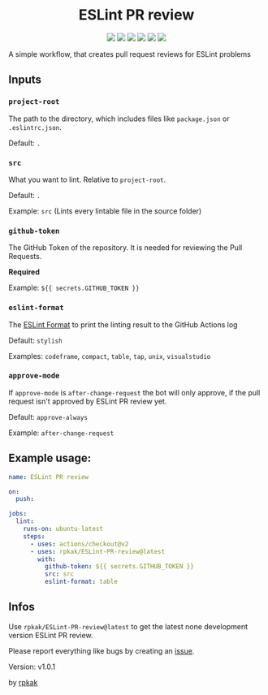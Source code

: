 <h1 align="center">ESLint PR review</h1><p align="center"><a href="https://github.com/rpkak/ESLint-PR-review/actions/workflows/test.yml"><img src="https://github.com/rpkak/ESLint-PR-review/actions/workflows/test.yml/badge.svg"/></a> <a href="https://github.com/rpkak/ESLint-PR-review/issues"><img src="https://img.shields.io/github/issues/rpkak/ESLint-PR-review?style=flat-square"/></a> <a href="https://github.com/rpkak/ESLint-PR-review/pulls"><img src="https://img.shields.io/github/issues-pr/rpkak/ESLint-PR-review?style=flat-square"/></a> <a href="https://github.com/rpkak/ESLint-PR-review/stargazers"><img src="https://img.shields.io/github/stars/rpkak/ESLint-PR-review?style=flat-square"/></a> <a href="https://github.com/rpkak/ESLint-PR-review/releases"><img src="https://img.shields.io/github/v/release/rpkak/ESLint-PR-review?style=flat-square"/></a> <a href="https://github.com/rpkak/ESLint-PR-review/releases"><img src="https://img.shields.io/github/v/release/rpkak/eslint-pr-review?include_prereleases&label=pre-release&style=flat-square"/></a></p>


A simple workflow, that creates pull request reviews for ESLint problems

## Inputs

### `project-root`

The path to the directory, which includes files like `package.json` or `.eslintrc.json`.

Default: `.`

### `src`

What you want to lint. Relative to `project-root`.

Default: `.`

Example: `src` (Lints every lintable file in the source folder)

### `github-token`

The GitHub Token of the repository. It is needed for reviewing the Pull Requests.

**Required**

Example: `${{ secrets.GITHUB_TOKEN }}`

### `eslint-format`

The [ESLint Format](https://eslint.org/docs/user-guide/formatters/) to print the linting result to the GitHub Actions log

Default: `stylish`

Examples: `codeframe`, `compact`, `table`, `tap`, `unix`, `visualstudio`

### `approve-mode`

If `approve-mode` is `after-change-request` the bot will only approve, if the pull request isn't approved by ESLint PR review yet.

Default: `approve-always`

Example: `after-change-request`

## Example usage:
```yaml
name: ESLint PR review

on:
  push:

jobs:
  lint:
    runs-on: ubuntu-latest
    steps:
      - uses: actions/checkout@v2
      - uses: rpkak/ESLint-PR-review@latest
        with:
          github-token: ${{ secrets.GITHUB_TOKEN }}
          src: src
          eslint-format: table
```

## Infos

Use `rpkak/ESLint-PR-review@latest` to get the latest none development version ESLint PR review.

Please report everything like bugs by creating an [issue](https://github.com/rpkak/ESLint-PR-review/issues/new/choose).

Version: v1.0.1

by [rpkak](https://github.com/rpkak)
